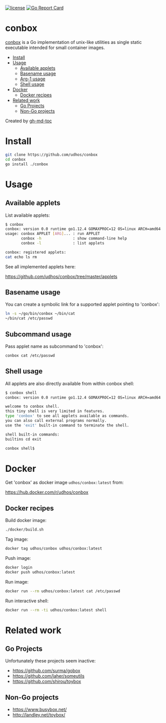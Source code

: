 [![license](http://img.shields.io/badge/license-MIT-blue.svg)](https://github.com/udhos/conbox/blob/master/LICENSE)
[![Go Report Card](https://goreportcard.com/badge/github.com/udhos/conbox)](https://goreportcard.com/report/github.com/udhos/conbox)

# conbox
[conbox](https://github.com/udhos/conbox) is a Go implementation of unix-like utilities as single static executable intended for small container images.

* [Install](#install)
* [Usage](#usage)
  * [Available applets](#available-applets)
  * [Basename usage](#basename-usage)
  * [Arg\-1 usage](#arg-1-usage)
  * [Shell usage](#shell-usage)
* [Docker](#docker)
  * [Docker recipes](#docker-recipes)
* [Related work](#related-work)
  * [Go Projects](#go-projects)
  * [Non\-Go projects](#non-go-projects)

Created by [gh-md-toc](https://github.com/ekalinin/github-markdown-toc.go)

# Install

```bash
git clone https://github.com/udhos/conbox
cd conbox
go install ./conbox
```

# Usage

## Available applets

List available applets:

```bash
$ conbox
conbox: version 0.0 runtime go1.12.4 GOMAXPROC=12 OS=linux ARCH=amd64
usage: conbox APPLET [ARG]... : run APPLET
       conbox -h              : show command-line help
       conbox -l              : list applets

conbox: registered applets:
cat echo ls rm 
```

See all implemented applets here:

https://github.com/udhos/conbox/tree/master/applets

## Basename usage

You can create a symbolic link for a supported applet pointing to 'conbox':

```bash
ln -s ~/go/bin/conbox ~/bin/cat
~/bin/cat /etc/passwd
```

## Subcommand usage

Pass applet name as subcommand to 'conbox':

```bash
conbox cat /etc/passwd
```

## Shell usage

All applets are also directly available from within conbox shell:

```bash
$ conbox shell
conbox: version 0.0 runtime go1.12.4 GOMAXPROC=12 OS=linux ARCH=amd64

welcome to conbox shell.
this tiny shell is very limited in features.
type 'conbox' to see all applets available as commands.
you can also call external programs normally.
use the 'exit' built-in command to terminate the shell.

shell built-in commands:
builtins cd exit 

conbox shell$ 
```

# Docker

Get 'conbox' as docker image `udhos/conbox:latest` from:

https://hub.docker.com/r/udhos/conbox

## Docker recipes

Build docker image:

```bash
./docker/build.sh
```

Tag image:

```bash
docker tag udhos/conbox udhos/conbox:latest
```

Push image:

```bash
docker login
docker push udhos/conbox:latest
```

Run image:

```bash
docker run --rm udhos/conbox:latest cat /etc/passwd
```

Run interactive shell:

```bash
docker run --rm -ti udhos/conbox:latest shell
```

# Related work

## Go Projects

Unfortunately these projects seem inactive:

- https://github.com/surma/gobox
- https://github.com/laher/someutils
- https://github.com/shirou/toybox

## Non-Go projects

- https://www.busybox.net/
- http://landley.net/toybox/
